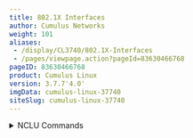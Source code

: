 ```yaml
---
title: 802.1X Interfaces
author: Cumulus Networks
weight: 101
aliases:
 - /display/CL3740/802.1X-Interfaces
 - /pages/viewpage.action?pageId=83630466768
pageID: 83630466768
product: Cumulus Linux
version: 3.7.7'4.0'
imgData: cumulus-linux-37740
siteSlug: cumulus-linux-37740
---
```

<details>

The [IEEE 802.1X protocol](https://en.wikipedia.org/wiki/IEEE_802.1X)
provides a method of authenticating a client (called a *supplicant*)
over wired media. It also provides access for individual MAC addresses
on a switch (called the *authenticator*) after those MAC addresses have
been authenticated by an authentication server —, typically a
[RADIUS](/version/cumulus-linux-37740/System-Configuration/Authentication-Authorization-and-Accounting/RADIUS-AAA)
(Remote Authentication Dial In User Service, defined by
[RFC 2865](https://tools.ietf.org/html/rfc2865)) server.

A Cumulus Linux switch acts as an intermediary between the clients
connected to the wired ports and the authentication server, which is
reachable over the existing network. EAPOL (Extensible Authentication
Protocol (EAP) over LAN — EtherType value of 0x888E, defined by
[RFC 3748](https://tools.ietf.org/html/rfc3748)) operates on top of the
data link layer; the switch uses EAPOL to communicate with supplicants
connected to the switch ports.

Cumulus Linux implements 802.1X through the Debian `hostapd` package,
which has been modified to provide the PAE (port access entity).

{{% imgOld 0 %}}

## <span>Supported Features and Limitations</span>

  - 802.1X is supported on Broadcom-based switches (except the
    Hurricane2 switch). The Tomahawk, Tomahawk2, and Trident3 switch
    *must* be running in [nonatomic
    mode](/display/CL40/Netfilter---+-+ACLs.html#src-8362563_#Netfilter-ACLs-nonatomic).

  - The protocol802.1X is supported on physical interfaces only
   , such as swp1 or
    swp2s0 (bridged/access only and routed interfaces) — such as swp1 or
    swp2s0; thes.
    
      - The interfaces cannot be part of a bond. However,
    
      - 802.1X
    is **not** supported on eth0.

  - Cumulus Linux 3.7.2 and later includes VRF support

  - You can configure 802.1X interfaces for bridges in both [VLAN-aware
    mode](/version/cumulus-linux-37740/Layer-2/Ethernet-Bridging---VLANs/VLAN-aware-Bridge-Mode)
    and [traditional
    mode](/version/cumulus-linux-37740/Layer-2/Ethernet-Bridging---VLANs/Traditional-Bridge-Mode)
    using the following features:
    
      - Parking VLAN
    
      - Dynamic VLAN
    
      - MAB (MAC-based authentication bypass)

  - MAB, parking VLAN, and dynamic VLAN all require a bridge access
    port.

  - In traditional bridge mode, parking VLANs and dynamic VLANs both
    require the destination bridge to have a parking VLAN ID or dynamic
    VLAN ID tagged subinterface, respectively.

  - E.

  - When you enablinge or disabling the 802.1X capability on ports results in
   on ports, `hostapd` reloading. Hs;
    however, existing authorized sessions do not
    get reset.

  - Changing the 802.1X interface, MAB, or parking VLAN settings do
    *not* reset existing authorized user ports. However, removing all
    802.1X interfaces or changing any of the following RADIUS parameters
    restarts `hostapd`,
    which forces existing, authorized users to
    re-authenticate:
    
      - The RADIUS server IP address, shared secret, authentication port or
        or accounting port
    
      - Parking VLAN ID
    
      - MAB activation delay
    
      - EAP reauthentication period
    
      - Removing all 802.1X interfaces
        
        {{%notice note%}}
        
        Changing the `interface dot1x`, `dot1x mab`, or `dot1x
        parking-vlan` settings do not reset existing authorized user
        ports.
        
        {{%/notice%}}

  - You can configure up to
  - You can configure up to three RADIUS servers (in case of failover).
    However, do not use a Cumulus Linux switch as three RADIUS servers for failover purposes.

  - Cumulus Networks performed.

  - 802.1X on Cumulus Linux has been testsed with only a few
    `wpa_supplicant`
    (Debian), Windows 10 and Windows 7 supplicants.

  - RADIUS authentication is supported with FreeRADIUS and Cisco ACS.

  - S802.1X supports simple login/ and password, PEAP/MSCHAPv2 (Win7) and
    EAP-TLS
    (Debian).

  - There is no support for Mako template-based configurations are not supported.

  - Cumulus Linux 3.7.4 and later includes support fors Multi Domain
    Authentication (MDA), where
    802.1X is extended to allow
    authorization of multiple devices (a
    data and a voice device) on a
    single port and assign different VLANs
    to the devices based on
    authorization:.
    
      - MDA is enabled by default; however, you need to assign a tagged
        VLAN for voice devices (see [Configure 802.1X Interfaces for a
        VLAN-aware
        Bridge](#src-83630466768_id-802.1XInterfaces-Configure802.1XInterfacesforaVLAN-awareBridge)).
    
      - A maximum of four authorized devices (MAB + EAPOL) per port are
        supported.
    
      - The 802.1X enabled port must be a trunk port to allow tagged
        voice traffic from a phone; you cannot enable 802.1X on an
        access port.
    
      - Only one untagged VLAN and one tagged VLAN is supported on the
        802.1X enabled ports.
    
      - Multiple MAB (non voice) devices on a port are supported for
        VLAN-aware bridges only. Authorization of multiple MAB devices
        for different VLANs is not supported.
    
      - The MAB timer is not required (see [Configure MAC Authentication
        Bypass](#src-8363046_id-802.1XInterfaces-ConfigureMACAuthenticationBypass)).

## <span>Install the 802.1X Package</span>

If you upgraded Cumulus Linux from a version earlier than 3.3.0 instead
of performing a full disk install, you need to install the `hostapd`
package on your switch:

    cumulus@switch:~$ sudo -E apt-get update
    cumulus@switch:~$ sudo -E apt-get install hostapd
    cumulus@switch:~$ sudo -E apt-get upgrade

## <span id="src-83630466768_id-802.1XInterfaces-server_config" class="confluence-anchor-link"></span><span>Configure the RADIUS Server</span>

Before you configure any interfaces for 802.1X, configure the RADIUS
server.

{{%notice note%}}

Do not use a Cumulus Linux switch as the RADIUS server.

{{%/notice%}}

To add a popular and freely available RADIUS server called FreeRADIUS on
a Debian workstation, do the following:

    root@radius:~# apt-get update
    root@radius:~# apt-get install freeradius-utils freeradius-common

When installed and configured, the FreeRADIUS server can serve Cumulus
Linux running `hostapd` as a RADIUS client.

For more information, see the [FreeRADIUS
documentation](http://freeradius.org/doc/).

## <span>Configure 802.1X Interfaces</span>

[NCLU](/version/cumulus-linux-377/System-Configuration/Network-Command-Line-Utility---NCLU)
handles all the configuration of 802.1X interfaces, updating `hostapd`
and other components so you do not have to manually modify configuration
files. All the interfaces share the samAll the 802.1X interfaces share the same RADIUS server settings. Make
sure you configure the RADIUS server before you configure the 802.1X
interfaces. See [Configure the RADIUS s
Server settings.

The 802.1X-specific settings are:

  - **accounting-port**: RADIUS account](#src-8366768_id-802.1XInterfaces-server_config), above.

To configure an 802.1X interface, you need to set the following 
parameters, which defaults to
    *1813*.

  - **authentication-port**: RADIUS authenticationthen enable 802.1X on the interface:

  - The RADIUS accounting port, which defaults
    to *18123*.

  - **server-ip**:The RADIUS Server IPv4 or IPv6 address, which has no
    default, but is
    required. In Cumulus Linux 3.7.2 and later, yYou can
    also specify a VRF.

  - **shared-secret**:The RADIUS shared secret, which has no default, but
    is required.

### <span>Configure 802.1X Interfaces for a VLAN-aware Bridge</span>

Make sure you configure the RADIUS server before you configure<summary>NCLU Commands </summary>

[NCLU](/version/cumulus-linux-40/System-Configuration/Network-Command-Line-Utility---NCLU)
handles all the
 802.1X interfaces. [See Configure the RADIUS
Server](#src-8363046_id-802.1XInterfaces-server_config), above for
deta configuration, updating `hostapd` and
other components so you do not have to manually modify configuration
files.

1.  Create a simple interface bridge configuration on the switch and add
    the switch ports that are members of the bridge. You can use glob
    syntax to add a range of interfaces. The MAB and parking VLAN
    configurations require interfaces to be bridge access ports. The
    VLAN-aware bridge must be named *bridge* and there can be only one
    VLAN-aware bridge on a switch.
    
        cumulus@switch:~$ net add bridge bridge ports swp1-4

2.  Configure the settings forAdd the 802.1X RADIUS server, including its
    IP address and shared secret:
    
        cumulus@switch:~$ net add dot1x radius server-ip 127.0.0.1
        cumulus@switch:~$ net add dot1x radius shared-secret testing123
    
    In Cumulus Linux 3.7.2 and later, ymysecret
    
    You can specify a VRF for outgoing
    RADIUS accounting and
    authorization packets. The following example
    specifies a VRF called
    blue:
    
        cumulus@switch:~$ net add dot1x radius server-ip 127.0.0.1 vrf blue
        cumulus@switch:~$ net add dot1x radius shared-secret mysecret

3.  Enable 802.1X on the interfaces., then review and commit the new
    configuration:
    
        cumulus@switch:~$ net add interface swp1-4 dot1x 
        cumulus@switch:~$ net pending 
        cumulus@switch:~$ net commit
    
    In Cumulus Linux 3.7.4 and later, tTo assign a tagged VLAN for voice
    devices and assign different VLANs
    to the devices based on
    authorization, run these commands:
    
        cumulus@switch:~$ net add interface swp1-4 dot1x voice-enable 
        cumulus@switch:~$ net add interface swp1-4 dot1x voice-enable vlan 200 
        cumulus@switch:~$ net pending 
        cumulus@switch:~$ net commit

These commands create the following configuration snippet in<summary>Linux Commands </summary>

1.  Edit the
 `/etc/network/interfaces` file:

    cumulus@switch:~$ cat /etc/network/ to create a simple interfaces
     
    ...
     
    auto swp1
    iface swp1
        bridge-learning off
     
    auto swp2
    iface swp2
        bridge-learning off
     
    auto swp3
    iface swp3
        bridge-learning offbridge configuration on the switch and add the switch ports that are
    members of the bridge. The MAB and parking VLAN configurations
    require interfaces to be bridge access ports. The VLAN-aware bridge
    must be named *bridge* and there can be only one VLAN-aware bridge
    on a switch. The following example shows that swp1 thru swp4 are
    members of the bridge.
    
     
    auto swp4
    iface swp4
        bridge-learning off
cumulus@switch:~$ sudo nano /etc/network/interfaces
        ...
     
    auto bridge
        iface bridge
            bridge-ports swp1 swp2 swp3 swp4
            bridge-vlan-aware yes

Verify the 802.1X configuration, showing the configuration and its
status:

    cumulus@switch:~$ net show configuration commands | grep dot1x
    dot1x radius server-ip 127.0.0.1
    dot1x radius authentication-        ...

2.  Edit the `/etc/hostapd.conf` file to configure 802.1X settings. The
    example below sets:  
    \- The IP address of the 802.1X RADIUS server to 127.0.0.1
    (`auth_server_addr=127.0.0.1`). You can specify a VRF for outgoing
    RADIUS accounting and authorization packets (for example, to specify
    a VRF called blue: `auth_server_addr=127.0.0.1%blue`).
    
    \- The shared secret to mysecret
    (`auth_server_shared_secret=mysecret`).  
    \- 802.1X on swp1 thru swp4 (`interfaces=swp1,swp2,swp3,swp4`).
    
        cumulus@switch:~$ sudo nano /etc/hostapd.conf
        ...
        interfaces=swp1,swp2,swp3,swp4
        mab_interfaces=
        parking_vlan_interfaces=
        parking_vlan_id=
        mab_activation_delay=30
        eap_reauth_period=0
        eap_send_identity=0
        ctrl_interface=/var/run/hostapd
        nas_identifier=localhost
        auth_server_addr=127.0.0.1
        auth_server_port =1812
       dot1x radius accounting- auth_server_shared_secret=mysecret
        acct_server_addr=
        acct_server_port =1813
    dot1x radius     acct_server_shared-_secret testing123
    interface swp2,swp3,swp1,swp4 dot1x
     
    cumulus@switch:~$ net show dot1x status
    IEEE802.1X Enabled Status: enabled
    IEEE802.1X Active Status: active=mysecret
        ...

3.  Enable then restart the `hostapd` service so that the configuration
    persists between reboots:
    
        cumulus@switch:~$ sudo systemctl enable hostapd
        cumulus@switch:~$ sudo systemctl restart hostapd

### <span>Configure 802.1X Interfaces for a Traditional Mode Bridge</span>

{{%notice note%}}<summary>NCLU Commands </summary>

NCLU and `hostapd` mayight change traditional mode configurations on the
`bridge-ports` line in the `/etc/network/interface` file by adding or 
deleting
 special 802.1X traditional mode `bridge-ports` configuration 
stanzas in
 `/etc/network/interfaces.d/`. It is important that tThe `source`
 configuration 
command in `/etc/network/interfaces` must include these special
configuration filenames. It shouldmust include at least `source
/etc/network/interfaces.d/*.intf` in order to not prevenso that these files
from being are sourced during 
an `ifreload`.

{{%/notice%}}

1.  Create some uplink ports. The following example uses bonds:
    
        cumulus@switch:~$ net add bond bond1 bond slaves swp5-6
        cumulus@switch:~$ net add bond bond2 bond slaves swp7-8

2.  Create a traditional mode bridge configuration on the switch and add
    the switch ports that are members of the bridge. TA traditional
    bridge
    cannot be named **** *bridge* as that name is reserved for the
    the single VLAN-aware bridge on the switch. You can use glob syntax to
    to add a range of interfaces.
    
        cumulus@switch:~$ net add bridge bridge1 ports swp1-4

3.  Create bridge associations with the parking VLAN ID and the dynamic
    VLAN IDs. In this example, *600* is used for the parking VLAN ID and
    700 is used for the dynamic VLAN ID:
    
        cumulus@switch:~$ net add bridge br-vlan600 ports bond1.600
        cumulus@switch:~$ net add bridge br-vlan700 ports bond2.700

4.  Configure the settings forAdd the 802.1X RADIUS server, including its
    IP address and shared secret:
    
        cumulus@switch:~$ net add dot1x radius server-ip 127.0.0.1
        cumulus@switch:~$ net add dot1x radius shared-secret testing123mysecret 
    
    In Cumulus Linux 3.7.2 and later, yYou can specify a VRF for outgoing
    RADIUS accounting and
    authorization packets.The following example
    specifies a VRF called
    blue:
    
        cumulus@switch:~$ net add dot1x radius server-ip 127.0.0.1 vrf blue
        cumulus@switch:~$ net add dot1x radius shared-secret mysecret

5.  Enable 802.1X on the interfaces, then review and commit the new
    configuration.:
    
        cumulus@switch:~$ net add interface swp1-2 dot1x 
        cumulus@switch:~$ net pending 
        cumulus@switch:~$ net commit

Verify the 802.1X configuration, showing the configuration and its
status:

    cumulus@switch:~$ net show dot1x status
     
    Hostapd IEEE 802.11 AP and IEEE 802.1X/WPA/WPA2/EAP Authenticator Daemon
    Attribute                Value
    -----------------------  ----------------
    Current Status           active (running)
    Reload Status            enabled
    Interfaces               swp1 swp2
    MAB Interfaces
    Parking VLAN Interfaces
    Dynamic VLAN Status<summary>Linux Commands </summary>

1.  Edit the`  /etc/network/interfaces ` file to create uplink ports and
    create a traditional mode bridge configuration on the switch:
    
    1.  Create uplink ports. The following example uses bonds:
        
            cumulus@switch:~$ sudo nano /etc/network/interfaces
            ...
            auto bond1
            iface bond1
                bond-slaves swp5 swp6
            auto bond2
            iface bond2
                bond-slaves swp7 swp8
            ...
    
    2.  Create a traditional mode bridge configuration on the switch and
        add the switch ports that are members of the bridge. You must
        also create bridge associations with the parking VLAN ID and the
        dynamic VLAN IDs. In this example, *600* is used for the parking
        VLAN ID and 700 is used for the dynamic VLAN ID.
        
        A traditional bridge cannot be named **** *bridge* as that name
        is reserved for the single VLAN-aware bridge on the switch. You
        can use glob syntax to add a range of interfaces.
        
            cumulus@switch:~$ sudo nano /etc/network/interfaces
            ...
            auto bridge1
            iface bridge1
                bridge-ports swp1-swp4
                bridge-vlan-aware no
             
            auto br-vlan600
            iface br-vlan600
                bridge-ports bond1.600
                bridge-vlan-aware no
             
            auto br-vlan700
            iface br-vlan700
                bridge-ports bond1.700
                bridge-vlan-aware no

2.  Edit the `/etc/hostapd.conf` file to configure 802.1X settings. The
    example below sets:  
    \- The IP address of the 802.1X RADIUS server to 127.0.0.1
    (`auth_server_addr=127.0.0.1`). You can specify a VRF for outgoing
    RADIUS accounting and authorization packets (for example, to specify
    a VRF called blue: `auth_server_addr=127.0.0.1%blue`).
    
    \- The shared secret to mysecret
    (`auth_server_shared_secret=mysecret)`.  
    Disabled

    cumulus@switch:~$ net show dot1x interface summary\- 802.1X on swp1, swp2, swp3, and swp4
    (`interfaces=swp1,swp2,swp3,swp4`).
    
        cumulus@switch:~$ sudo nano /etc/hostapd.conf
        ...
        interfaces=swp1,swp2,swp3,swp4
     
    Imab_interface  MAC Address        Username  State       Authentication Type  MAB  VLAN
    ---------  -----------------  --------  ----------  -------------------  ---  ----
    swp1       00:02:00:00:00:01  host1     AUTHORIZED  MD5                  NO
    swp2       00:02:00:00:00:02  host2     AUTHORIZED  MD5                  NOs=
        parking_vlan_interfaces=
        parking_vlan_id=
        mab_activation_delay=30
        eap_reauth_period=0
        eap_send_identity=0
        ctrl_interface=/var/run/hostapd
        nas_identifier=localhost
        auth_server_addr=127.0.0.1
        auth_server_port=1812
        auth_server_shared_secret=mysecret
        acct_server_addr=
        acct_server_port=1813
        acct_server_shared_secret=testing123
        ...

3.  Enable then restart the `hostapd` service so that the configuration
    persists between reboots:
    
        cumulus@switch:~$ sudo systemctl enable hostapd
        cumulus@switch:~$ sudo systemctl restart hostapd

### <span>Configure the Linux Supplicants</span>

A sample FreeRADIUS server configuration needs to contain the entries
for users *host1* and *host2* on swp1 and swp2 for them to be placed in
a VLAN.

    host1 Cleartext-Password := "host1password"
    host2 Cleartext-Password := "host2password"

After being configured, each supplicant needs the proper credentials:

    user@host1:~# cat /etc/wpa_supplicant.conf
     
    ctrl_interface=/var/run/wpa_supplicant
    ctrl_interface_group=0
    eapol_version=2
    ap_scan=0
    network={
            key_mgmt=IEEE8021X
            eap=TTLS MD5
            identity="host1"
            anonymous_identity="host1"
            password="host1password"
            phase1="auth=MD5"
            eapol_flags=0
    }

    user@host2:~# cat /etc/wpa_supplicant.conf
     
    ctrl_interface=/var/run/wpa_supplicant
    ctrl_interface_group=0
    eapol_version=2
    ap_scan=0
    network={
            key_mgmt=IEEE8021X
            eap=TTLS MD5
            identity="host2"
            anonymous_identity="host2"
            password="host2password"
            phase1="auth=MD5"
            eapol_flags=0
    }

To test that a supplicant (client) can communicate with the Cumulus
Linux Authenticator switch, run the following command from the
supplicant:

    root@host1:/home/cumulus# wpa_supplicant -c /etc/wpa_supplicant.conf -D wired -i swp1
    Successfully initialized wpa_supplicant
    swp1: Associated with 01:80:c2:00:00:03
    swp1: CTRL-EVENT-EAP-STARTED EAP authentication started
    swp1: CTRL-EVENT-EAP-PROPOSED-METHOD vendor=0 method=4
    swp1: CTRL-EVENT-EAP-METHOD EAP vendor 0 method 4 (MD5) selected
    swp1: CTRL-EVENT-EAP-SUCCESS EAP authentication completed successfully
    swp1: CTRL-EVENT-CONNECTED - Connection to 01:80:c2:00:00:03 compl

Or from another supplicant:

    root@host2:/home/cumulus# wpa_supplicant -c /etc/wpa_supplicant.conf -D wired -i swp1
    Successfully initialized wpa_supplicant
    swp1: Associated with 01:80:c2:00:00:03
    swp1: CTRL-EVENT-EAP-STARTED EAP authentication started
    swp1: CTRL-EVENT-EAP-PROPOSED-METHOD vendor=0 method=4
    swp1: CTRL-EVENT-EAP-METHOD EAP vendor 0 method 4 (MD5) selected
    swp1: CTRL-EVENT-EAP-SUCCESS EAP authentication completed successfully
    swp1: CTRL-EVENT-CONNECTED - Connection to 01:80:c2:00:00:03 comp

## <span>Configure Accounting and Authentication Ports</span>

You can configure the accounting and authentication ports in Cumulus
Linux. The default values are *1813* for the accounting port and *1812*
for the authentication port.

 You can also change the reauthentication 
period for Extensible
 Authentication Protocol (EAP). The period defaults 
to *0* (no
 re-authentication is performed by the switch).

To use different ports:

<summary>NCLU Commands </summary>

The following example commands change:

  - The authentication port to 2812

  - The accounting port to 2813

  - The reauthentication period for EAP to 86400

<!-- end list -->

    cumulus@switch:~$ net add dot1x radius authentication-port 2812
    cumulus@switch:~$ net add dot1x radius accounting-port 2813
    cumulus@switch:~$ net add dot1x eap-reauth-period 86400
    cumulus@switch:~$ net pending
    cumulus@switch:~$ net commit

## <span>Configure MAC Authentication Bypass</span>

MAC authentication bypass (MAB) enables bridge<summary>Linux Commands </summary>

Edit the `/etc/hostapd.conf` file to change the accounting and
authentication ports.The example below sets:

  - The accounting ports to allow devices to
bypass authentication based on their MAC address. This is useful for
devices that do not support PAE, such as printers or phones.

{{%notice note%}}

  - In Cumulus Linux 3.7.3 and earlier, MAB supports one authenticated
    MAC address per port only. After a source MAC address is
    authenticated, the port exits MAB mode. Cumulus Linux 3.7.4 and
    later provides support for Multi Domain Authentication (MDA), where
    802.1X is extended to allow authorization of multiple devices on a
    single port and assign different VLANs to the devices based on
    authorization.

  - You must configure MAB on both the RADIUS server and the RADIUS
    client.

  - When using a VLAN-aware bridge, the switch port must be part of
    bridge named bridge.

{{%/notice%}}

To configure MAB in Cumulus Linux 3.7.3 and earlier, enable a bridge
port for MAB and change the MAB activation delay2813 (`auth_server_port=2813)`

  - The authentication port to 2812

  - The reauthentication period for EAP to 86400
    (`eap_reauth_period=86400`)

<!-- end list -->

    cumulus@switch:~$ sudo nano /etc/hostapd.conf
    ...
    eap_reauth_period=86400
    eap_send_identity=0
    ctrl_interface=/var/run/hostapd
    nas_identifier=localhost
    auth_server_addr=127.0.0.1
    auth_server_port=2812
    auth_server_shared_secret=mysecret
    acct_server_addr=
    acct_server_port=2813
    ...

Restart the `hostapd` service :

    cumulus@switch:~$ sudo systemctl restart hostapd

## <span>Configure MAC Authentication Bypass</span>

MAC authentication bypass (MAB) enables bridge ports to allow devices to
bypass authentication based on their MAC address. This is useful for
devices that do not support PAE, such as printers or phones. You can 
change the MAB
 activation delay from the default of 30 seconds, but the 
delay must be
 between 5 and 30 seconds. After the delay limit is 
reached, the port
 enters MAB mode.

    cumulus@switch:~$ net add dot1x mab-activation-delay 20 
    cumulus@switch:~$ netMAB must be configured on both the RADIUS server adnd interface swp1 dot1x mab 
    cumulus@switch:~$ net pending 
    cumulus@switch:~$ net commit

To configure MAB In Cumulus Linux 3.7.4 and later, ethe RADIUS client
(the Cumulus Linux switch).

When using a VLAN-aware bridge, the switch port must be part of bridge
named *bridge*.

To configure MAB:

<summary>NCLU Commands </summary>

Enable a bridge port
 for MAB. The MAB activation delay is not used. For examplefollowing example commands enable
bridge port swp1 for MAB:

    cumulus@switch:~$ net add interface swp1 dot1x mab 
    cumulus@switch:~$ net pending 
    cumulus@switch:~$ net commit

To verify the configuration, run the `net show dot1x status` command:

    cumulus@switch:~$ net show dot1x status
     
    Hostapd IEEE 802.11 AP and IEEE 802.1X/WPA/WPA2/EAP Authenticator Daemon
    Attribute                Value
    -----------------------  ----------------
    Current Status           active (running)
    Reload Status            enabled
    Interfaces               swp1 swp2
    MAB Interfaces           swp1<summary>Linux Commands </summary>

Edit the `/etc/hostapd.conf` file to enable a bridge port for MAB. The
following example enables bridge port swp1 for MAB.

    cumulus@switch:~$ sudo nano hostapd.conf
    ...
    mab_interfaces=swp1
    parking_vlan_interfaces=
    Pparking VLAN Interfaces
    Dynamic VLAN Status      Disabled

    cumulus@switch:~$ net show dot1x interface summary
     
    Interface  MAC Address        Username      State         Authentication Type  MAB  VLAN
    ---------  -----------------  ------------  ------------  -------------------  ---  ----
    swp1       00:02:00:00:00:08  000200000008  AUTHORIZED    unknown              YES_vlan_id=
    mab_activation_delay=20
    ...

Restart the `hostapd` service :

    cumulus@switch:~$ sudo systemctl restart hostapd

## <span>Configure a Parking VLAN</span>

If a non-authorized supplicant tries to communicate with the switch, you
can route traffic from that device to a different VLAN and associate
that VLAN with one of the switch ports to which the supplicant is
attached.

For VLAN-aware bridges, the parking VLAN is assigned by manipulating the
PVID of the switch port. For traditional mode bridges, Cumulus Linux
identifies the bridge associated with the parking VLAN ID and moves the
switch port into that bridge. If an appropriate bridge is not found for
the move, then the port remains in an unauthenticated state where no
 packets 
can be received or transmitted.

When using a VLAN-aware bridge, the switch port must be part of bridge
named *bridge*.

<summary>NCLU Commands </summary>

Run the following commands:

    cumulus@switch:~$ net add dot1x parking-vlan-id 777
    cumulus@switch:~$ net add interface swp1 dot1x parking-vlan
    cumulus@switch:~$ net pending
    cumulus@switch:~$ net commit

If the authentication for swp1 fails, the port is moved to the parking
VLAN:

    cumulus@switch:~$ net show dot1x interface swp1 details
     
    Interface  MAC Address        Attribute                     Value
    ---------  -----------------  ----------------------------  -----------------
    swp1       00:02:00:00:00:08  Status Flags                  [PARKED_VLAN]
                                  Username                      vlan60
                                  Authentication Type           MD5
                                  VLAN                          777
                                  Session Time (seconds)        24772
                                  EAPOL Frames RX               9
                                  EAPOL Frames TX               12
                                  EAPOL Start Frames RX         1
                                  EAPOL Logoff Frames RX        0
                                  EAPOL Response ID Frames RX   4
                                  EAPOL Response Frames RX      8
                                  EAPOL Request ID Frames TX    4
                                  EAPOL Request Frames TX       8
                                  EAPOL Invalid Frames RX       0
                                  EAPOL Length Error Frames Rx  0
                                  EAPOL Frame Version           2
                                  EAPOL Auth Last Frame Source  00:02:00:00:00:08
                                  EAPOL Auth Backend Responses  8
                                  RADIUS Auth Session ID        C2FED91A39D8D605

To verify the configuration, run the `net show dot1x interface summary`
command:

    cumulus@switch:~$ net show dot1x interface summary
     
    Interface  MAC Address        Username      State         Authentication Type  MAB  VLAN
    ---------  -----------------  ------------  ------------  -------------------  ---  ----
    swp1       00:02:00:00:00:08  vlan60        PARKING VLAN  MD5                  NO   777

The following output shows a parking VLAN association failure. A VLAN
association failure only occurs with traditional mode bridges when there
is no traditional bridge available with a parking VLAN ID-tagged
subinterface in it (notice the \`[UNKNOWN\_BR\]` status in the output):

    cumulus@switch:~$ net show dot1x interface swp3 details
     
    Interface  MAC Address        Attribute                     Value
    ---------  -----------------  ----------------------------  -------------------------
    swp1       00:02:00:00:00:08  Status Flags                  [PARKED_VLAN][UNKNOWN_BR]
                                  Username                      vlan60
                                  Authentication Type           MD5
                                  VLAN                          777
                                  Session Time (seconds)        24599
                                  EAPOL Frames RX               3
                                  EAPOL Frames TX               3
                                  EAPOL Start Frames RX         1
                                  EAPOL Logoff Frames RX        0
                                  EAPOL Response ID Frames RX   1
                                  EAPOL Response Frames RX      2
                                  EAPOL Request ID Frames TX    1
                                  EAPOL Request Frames TX       2
                                  EAPOL Invalid Frames RX       0
                                  EAPOL Length Error Frames Rx  0
                                  EAPOL Frame Version           2
                                  EAPOL Auth Last Frame Source  00:02:00:00:00:08
                                  EAPOL Auth Backend Responses  2
                                  RADIUS Auth Session ID        C2FED91A39D8D605 

<summary>Linux Commands </summary>

Edit the `/etc/hostapd.conf` file to add the parking VLAN ID and port.
The following example adds the parking VLAN ID 777
(`parking_vlan_id=777`) and port swp1 (`parking_vlan_interfaces=swp1`)

    cumulus@switch:~$ sudo nano hostapd.conf
    ...
    parking_vlan_interfaces=swp1
    parking_vlan_id=777
    ...

If the authentication for swp1 fails, the port is moved to the parking
VLAN.

## <span>Configure Dynamic VLAN Assignments</span>

A common requirement for campus networks is to assign dynamic VLANs to
specific users in combination with IEEE 802.1x. After authenticating a
supplicant, the user is assigned a VLAN based on the RADIUS
configuration.

For VLAN-aware bridges, the dynamic VLAN is assigned by manipulating the
PVID of the switch port. For traditional mode bridges, Cumulus Linux
identifies the bridge associated with the dynamic VLAN ID and moves the
switch port into that bridge. If an appropriate bridge is not found for
the move, then the port remains in an unauthenticated state where no
 packets 
can be received or transmitted.

To enable dynamic VLAN assignment globally, where VLAN attributes sent
from the RADIUS server are applied to the bridge, do:

<summary>NCLU Commands </summary>

Run the following commands:

    cumulus@switch:~$ net add dot1x dynamic-vlan
    cumulus@switch:~$ net pending
    cumulus@switch:~$ net commit

You can specify the `require` option in the command so that VLAN
attributes are required. If VLAN attributes do not exist in the access
response packet returned from the RADIUS server, the user is not
authorized and has no connectivity. If the RADIUS server returns VLAN
attributes but the user has an incorrect password, the user is placed in
the parking VLAN (if you have configured parking VLAN).

    cumulus@switch:~$ net add dot1x dynamic-vlan require
    cumulus@switch:~$ net pending
    cumulus@switch:~$ net commit

The following example shows a typical RADIUS configuration (shown for
FreeRADIUS, not typically configured or run on the Cumulus Linux device)
for a user with dynamic VLAN assignment:

    # # VLAN 100 Client Configuration for Freeradius RADIUS Server.
    # # This is not part of the CL configuration.
    vlan100client Cleartext-Password := "client1password"
         Service-Type = Framed-User,
         Tunnel-Type = VLAN,
         Tunnel-Medium-Type = "IEEE-802",
         Tunnel-Private-Group-ID = 100

Verify the configuration (notice the \`[AUTHORIZED\]` status in the
output):

    cumulus@switch:~$ net show dot1x interface swp1 details
     
    Interface  MAC Address        Attribute                     Value
    ---------  -----------------  ----------------------------  --------------------------
    swp1       00:02:00:00:00:08  Status Flags                  [DYNAMIC_VLAN][AUTHORIZED]
                                  Username                      host1
                                  Authentication Type           MD5
                                  VLAN                          888
                                  Session Time (seconds)        799
                                  EAPOL Frames RX               3
                                  EAPOL Frames TX               3
                                  EAPOL Start Frames RX         1
                                  EAPOL Logoff Frames RX        0
                                  EAPOL Response ID Frames RX   1
                                  EAPOL Response Frames RX      2
                                  EAPOL Request ID Frames TX    1
                                  EAPOL Request Frames TX       2
                                  EAPOL Invalid Frames RX       0
                                  EAPOL Length Error Frames Rx  0
                                  EAPOL Frame Version           2
                                  EAPOL Auth Last Frame Source  00:02:00:00:00:08
                                  EAPOL Auth Backend Responses  2
                                  RADIUS Auth Session ID        939B1A53B624FC56

    cumulus@switch:~$ net show dot1x interface summary
      
    Interface  MAC Address        Username      State         Authentication Type  MAB  VLAN
    ---------  -----------------  ------------  ------------  -------------------  ---  ----
    swp1       00:02:00:00:00:08  000200000008  AUTHORIZED    unknown              NO   888

The following output shows a dynamic VLAN association failure. VLAN
association failure only occurs with traditional mode bridges when there
is no traditional bridge available with a parking VLAN ID-tagged
subinterface in it (notice the \[UNKNOWN\_BR\] status in the output):

    cumulus@switch:~$ net show dot1x interface swp1 details
     
    Interface  MAC Address        Attribute                     Value
    ---------  -----------------  ----------------------------  --------------------------------------
    swp1       00:02:00:00:00:08  Status Flags                  [DYNAMIC_VLAN][AUTHORIZED][UNKNOWN_BR]
                                  Username                      host2
                                  Authentication Type           MD5
                                  VLAN                          888
                                  Session Time (seconds)        11
                                  EAPOL Frames RX               3
                                  EAPOL Frames TX               3
                                  EAPOL Start Frames RX         1
                                  EAPOL Logoff Frames RX        0
                                  EAPOL Response ID Frames RX   1
                                  EAPOL Response Frames RX      2
                                  EAPOL Request ID Frames TX    1
                                  EAPOL Request Frames TX       2
                                  EAPOL Invalid Frames RX       0
                                  EAPOL Length Error Frames Rx  0
                                  EAPOL Frame Version           2
                                  EAPOL Auth Last Frame Source  00:02:00:00:00:08
                                  EAPOL Auth Backend Responses  2
                                  RADIUS Auth Session ID        BDF731EF2B765B78

<summary>Linux Commands </summary>

Edit the `/etc/hostapd.conf` file to add the following options:

  - `dynamic_vlan=1` (Specify `dynamic_vlan=2` if you want VLAN
    attributes to be required. If VLAN attributes do not exist in the
    access response packet returned from the RADIUS server, the user is
    not authorized and has no connectivity. If the RADIUS server returns
    VLAN attributes but the user has an incorrect password, the user is
    placed in the parking VLAN, if you have configured parking VLAN).

  - radius\_das\_port=

  - radius\_das\_time\_window=300

  - radius\_das\_require\_event\_timestamp=1

  - radius\_das\_require\_message\_authenticator=1

Remove the `eap_send_identity=0` option.

For example:

    cumulus@switch:~$ sudo nano /etc/hostapd.conf
    eap_server=0
    ieee8021x=1
    driver=wired
    dynamic_vlan=1
    interfaces=swp1,swp2,swp3,swp4
    mab_interfaces=
    parking_vlan_interfaces=swp1
    parking_vlan_id=777
    mab_activation_delay=30
    eap_reauth_period=0
    ctrl_interface=/var/run/hostapd
    nas_identifier=localhost
    auth_server_addr=127.0.0.1
    auth_server_port=1812
    auth_server_shared_secret=mysecret
    acct_server_addr=
    acct_server_port=1813
    acct_server_shared_secret=
    radius_das_port=
    radius_das_time_window=300
    radius_das_require_event_timestamp=1
    radius_das_require_message_authenticator=1

Restart the `hostapd` service :

    cumulus@switch:~$ sudo systemctl restart hostapd

The following example shows a typical RADIUS configuration (shown for
FreeRADIUS, not typically configured or run on the Cumulus Linux device)
for a user with dynamic VLAN assignment:

    # # VLAN 100 Client Configuration for Freeradius RADIUS Server.
    # # This is not part of the CL configuration.
    vlan100client Cleartext-Password := "client1password"
         Service-Type = Framed-User,
         Tunnel-Type = VLAN,
         Tunnel-Medium-Type = "IEEE-802",
         Tunnel-Private-Group-ID = 100

To disable dynamic VLAN assignment, where VLAN attributes sent from the
RADIUS server are ignored and users are authenticated based on existing
credentials:

<summary>NCLU Commands </summary>

Run the `net del dot1x dynamic-vlan` command:

    cumulus@switch:~$ net del dot1x dynamic-vlan
    cumulus@switch:~$ net pending
    cumulus@switch:~$ net commit

<summary>Linux Commands </summary>

Edit the `/etc/hostapd.conf` file to remove the following options:

  - `dynamic_vlan=1`

  - radius\_das\_port=

  - radius\_das\_time\_window=300

  - radius\_das\_require\_event\_timestamp=1

  - radius\_das\_require\_message\_authenticator=1

Add the `eap_send_identity=0` option.

The following example shows the options in the `/etc/hostapd.conf` file

    cumulus@switch:~$ sudo nano /etc/hostapd.conf
    eap_server=0
    ieee8021x=1
    driver=wired
    interfaces=
    mab_interfaces=
    parking_vlan_interfaces=swp1
    parking_vlan_id=777
    mab_activation_delay=30
    eap_reauth_period=0
    eap_send_identity=0
    ctrl_interface=/var/run/hostapd
    nas_identifier=localhost
    auth_server_addr=127.0.0.1
    auth_server_port=1812
    auth_server_shared_secret=mysecret
    acct_server_addr=
    acct_server_port=1813
    acct_server_shared_secret=

Restart the `hostapd` service.

    cumulus@switch:~$ sudo systemctl restart hostapd

1.  
{{%notice note%}}

Enabling or disabling dynamic VLAN assignment restarts `hostapd`, which
forces existing, authorized users to re-authenticate.

{{%/notice%}}

## <span>Configure MAC Addresses per Port</span>

In Cumulus Linux 3.7.4 and later, yYou can specify the maximum number of
 authenticated MAC addresses 
allowed on a port with.

<summary>NCLU Commands </summary>

Run the `net add dot1x
 max-number-stations <value>` command. You can 
specify any number between
 0 and 255. The default value is 4.

    cumulus@switch:~$ net add dot1x max-number-stations 10 
    cumulus@switch:~$ net pending 
    cumulus@switch:~$ net commit

<summary>Linux Commands </summary>

Edit the `/etc/hostapd.conf` file to add the `max_number_stations=`
option. For example:

    cumulus@switch:~$ sudo nano /etc/hostapd.conf
    eap_server=0
    ieee8021x=1
    driver=wired
    dynamic_vlan=1
    max_number_stations=10
    interfaces=swp1,swp2,swp3,swp4
    mab_interfaces=
    parking_vlan_interfaces=swp1
    parking_vlan_id=777
    mab_activation_delay=30
    eap_reauth_period=0
    ctrl_interface=/var/run/hostapd
    nas_identifier=localhost
    auth_server_addr=127.0.0.1
    auth_server_port=1812
    auth_server_shared_secret=mysecret
    acct_server_addr=
    acct_server_port=1813
    acct_server_shared_secret=
    radius_das_port=
    radius_das_time_window=300
    radius_das_require_event_timestamp=1
    radius_das_require_message_authenticator=1

Restart the `hostapd` service :

    cumulus@switch:~$ sudo systemctl restart hostapd

## <span>Configure EAP Requests from the Switch</span>

Cumulus Linux 3.7.3 and later provides the `send-eap-request-id` option,
 which you can 
use to trigger EAP packets to be sent from the host side
 of a 
connection. For example, this option is required in a configuration
where a PC connected to a phone attempts to send EAP packets to the
switch via the phone but the PC does not receive a response from the
switch (the phone might not be ready to forward packets to the switch
after a reboot). Because the switch does not receive EAP packets, it
attempts to authorize the PC with MAB instead of waiting for the
packets. In this case, the PC might be placed into a parking VLAN to
isolate it. To remove the PC from the parking VLAN, the switch needs to
send an EAP request to the PC to trigger EAP.

To configure the switch send an EAP request, run these commands:

    cumulus@switch:~$ net add dot1x send-eap-request-id
    cumulus@switch:~$ net pending
    cumulus@switch:~$ net commit

The `net del dot1x send-eap-request-id` command disables this feature.

## <span>RADIUS Change of Authorization and Disconnect Requests</span>

Extensions to the RADIUS protocol (RFC 5176) enable the Cumulus Linux
switch to act as a Dynamic Authorization Server (DAS) by listening for
Change of Authorization (CoA) requests from the RADIUS server (Dynamic
Authorization Client (DAC)) and taking action when needed, such as
bouncing a port or terminating a user session. The IEEE 802.1x server
(`hostapd`) running on Cumulus Linux has been adapted to handle these
additional, unsolicited RADIUS requests.

{{% imgOld 1 %}}

### <span>Configure DAS</span>

To configure DAS, provide the UDP port (3799 is the default port), the
IP address, and the secret key for the DAS client.

<summary>NCLU Commands </summary>

The following example commands set the UDP port to the default port, the
IP address of the DAS client to 10.0.2.228, and the secret key to
myclientsecret:

    cumulus@switch:~$ net add dot1x radius das-port default
    cumulus@switch:~$ net add dot1x radius das-client-ip 10.0.2.228 das-client-secret myclientsecret
    cumulus@switch:~$ net pending
    cumulus@switch:~$ net commit

In Cumulus Linux 3.7.2 and later, ysecret123
    cumulus@switch:~$ net commit

You can specify a VRF so that incoming
 RADIUS disconnect and CoA 
commands are received and acknowledged on the
 correct interface when VRF 
is configured. The following example
 specifies VRF blue:

    cumulus@switch:~$ net add dot1x radius das-port default
    cumulus@switch:~$ net add dot1x radius das-client-ip 10.0.2.228 vrf blue das-client-secret mysecret123
    cumulus@switch:~$ net commit

In Cumulus Linux 3.7.4 and later, yYou can configure up to four DAS
 clients to be authorized to send CoA 
commands. For example:

    cumulus@switch:~$ net add dot1x radius das-port default
    cumulus@switch:~$ net add dot1x radius das-client-ip 10.20.250.53 das-client-secret mysecret1 
    cumulus@switch:~$ net add dot1x radius das-client-ip 10.0.1.7 das-client-secret mysecret2 
    cumulus@switch:~$ net add dot1x radius das-client-ip 10.20.250.99 das-client-secret mysecret3 
    cumulus@switch:~$ net add dot1x radius das-client-ip 10.10.0.0.2 das-client-secret mysecret4
    cumulus@switch:~$ net pending
    cumulus@switch:~$ net commit

To see DAS configuration information, run the `net show configuration
dot1x` command. For example:

    cumulus@switch:~$ net show configuration dot1x
     
    dot1x
      mab-activation-delay 5
      eap-reauth-period 0
      parking-vlan-id 100
      dynamic-vlan
     
      radius
       accounting-port 1813
       das-client-ip 10.0.2.228 das-client-secret mysecret123
       authentication-port 1812
       das-port 3799

<summary>Linux Commands </summary>

Edit the `/etc/hostapd.conf` file to add the following options to
configure the UDP port, the IP address and secret key for the DAS
client:

  - radius\_das\_port

  - radius\_das\_client

The following example sets the UDP port to the default port, the IP
address of the DAS client to 10.0.2.228, and the secret key to
mysecret123:

    cumulus@switch:~$ sudo nano /etc/hostapd.conf
    ...
    radius_das_port=3799
    radius_das_client=10.0.2.228 mysecret123 

You can specify a VRF so that incoming RADIUS disconnect and CoA
commands are received and acknowledged on the correct interface when VRF
is configured. The following example specifies VRF blue:

    cumulus@switch:~$ sudo nano /etc/hostapd.conf
    ...
    radius_das_port=3799
    radius_das_client=10.0.2.228%blue mysecret123 

You can configure up to four DAS clients to be authorized to send CoA
commands. For example:

    cumulus@switch:~$ sudo nano /etc/hostapd.conf
    ...
    radius_das_port=3799
    radius_das_client=10.20.250.53 mysecret1 
    radius_das_client=10.0.1.7 mysecret2
    radius_das_client=10.20.250.99 mysecret3
    radius_das_client=10.10.0.0.2 mysecret4

Restart the `hostapd` service:

    cumulus@switch:~$ sudo systemctl restart hostapd

You can disable DAS in Cumulus Linux at any time by running the
following commands:

<summary>NCLU Commands </summary>

    cumulus@switch:~$ net del dot1x radius das-port 
    cumulus@switch:~$ net del dot1x radius das-client-ip 
    cumulus@switch:~$ net pending
    cumulus@switch:~$ net commit

To see DAS configuration information, run<summary>Linux Commands </summary>

Edit the `n/et show configuration
dot1x` command. For example:

    cumulus@switch:~$ net show configuration dot1x
    ...
    dot1x
    mab-activation-delay 5
    eap-reauth-period 0
    parking-vlan-id 100
    dynamic-vlan
    c/hostapd.conf` file to remove the following options:

  - `radius_das_port`

  - `radius
    _das_client-source-ip 13.0.0.1
    accounting-port 1813
    das-client-ip 10.0.2.228 
    das-client-secret myclientsecret
    authentication-port 1812
    shared-secret testing123
    server-ip 10.1.0.8
    das-port 3799`

Restart the `hostapd` service:

    cumulus@switch:~$ sudo systemctl restart hostapd

<span style="color: #36424a;">  
Terminate a User Session </span>

From the DAC, users can create a disconnect message using the
`radclient` utility (included in the Debian `freeradius-utils` package)
on the RADIUS server or other authorized client. A disconnect message is
sent as an unsolicited RADIUS Disconnect-Request packet to the switch to
terminate a user session and discard all associated session context. The
Disconnect-Request packet is used when the RADIUS server wants to
disconnect the user after the session has been accepted by the RADIUS
Access-Accept packet.

This is an example of a disconnect message created using the radclient
utility:

    $ echo "Acct-Session-Id=D91FE8E51802097" > disconnect-packet.txt
    $ ## OPTIONAL ## echo "User-Name=somebody" >> disconnect-packet.txt
    $ echo "Message-Authenticator=1" >> disconnect-packet.txt
    $ echo "Event-Timestamp=1532974019" >> disconnect-packet.txt
    # now send the packet with the radclient utility (from freeradius-utils deb package)
    $ cat disconnect-packet.txt | radclient -x 10.0.0.1:3799 disconnect myclientsecret

To prevent unauthorized servers from disconnecting users, the
Disconnect-Request packet must include certain identification attributes
(described below). For a session to be disconnected, all parameters must
match their expected values at the switch. If the parameters do not
match, the switch discards the Disconnect-Request packet and sends a
Disconnect-NAK (negative acknowledgment message).

  - The `Message-Authenticator` attribute is required.

  - If the packet comes from a different source IP address than the one
    defined by `das-client-ip`, the session is not disconnected and the
    `hostapd` logs the debug message: `DAS: Drop message from unknown
    client.`

  - The `Event-Timestamp` attribute is required. If `Event-Timestamp` in
    the packet is outside the time window, a debug message is shown in
    the `hostapd` logs: `DAS: Unacceptable Event-Timestamp (1532978602;
    local time 1532979367) in packet from 10.10.0.21:45263 - drop`

  - If the `Acct-Session-Id` attribute is omitted, the `User-Name`
    attribute is used to find the session. If the `User-Name` attribute
    is omitted, the `Acct-Session-Id` attribute is used. If both the
    `User-Name` and the `Acct-Session-Id` attributes are supplied, they
    must match the username provided by the supplicant with the
    `Acct-Session-Id` provided. If neither are given or there is no
    match, a Disconnect-NAK message is returned to the RADIUS server
    with `Error-Cause "Session-Context-Not-Found"` and the following
    debug message is shown in the log:  
    `RADIUS DAS: Acct-Session-Id match`  
    `RADIUS DAS: No matches remaining after User-Name check`  
    `hostapd_das_find_global_sta: checking ifname=swp2`  
    `RADIUS DAS: No matches remaining after Acct-Session-Id check`  
    `RADIUS DAS: No matching session found`  
    `DAS: Session not found for request from 10.10.0.1:58385`  
    `DAS: Reply to 10.10.0.1:58385`

The following is an example of the Disconnect-Request packet received by
the switch:

    RADIUS Protocol
    Code: Disconnect-Request (40)
    Packet identifier: 0x4f (79)
    Length: 53
    Authenticator: c0e1fa75fdf594a1cfaf35151a43c6a7
    Attribute Value Pairs
    AVP: t=Acct-Session-Id(44) l=17 val=D91FE8E51802097
    AVP: t=User-Name(1) l=10 val=somebody
    AVP: t=Message-Authenticator(80) l=18 val=38cb3b6896623b4b7d32f116fa976cdc
    AVP: t=Event-Timestamp(55) l=6 val=1532974019
    AVP: t=NAS-IP-Address(4) l=6 val=10.0.0.1

### <span>Bounce a Port</span>

You can create a CoA bounce-host-port message from the RADIUS server
using the `radclient` utility (included in the Debian `freeradius-utils`
package). The bounce port can cause a link flap on an authentication
port, which triggers DHCP renegotiation from one or more hosts connected
to the port.

The following is an example of a Cisco AVPair CoA bounce-host-port
message sent from the radclient utility:

    $ echo "Acct-Session-Id=D91FE8E51802097" > bounce-packet.txt
    $ ## OPTIONAL ## echo "User-Name=somebody" >> bounce-packet.txt
    $ echo "Message-Authenticator=1" >> bounce-packet.txt
    $ echo "Event-Timestamp=1532974019" >> bounce-packet.txt
    $ echo "cisco-avpair='subscriber:command=bounce-host-port' " >> bounce-packet.txt
    $ cat bounce-packet.txt | radclient -x 10.0.0.1:3799 coa myclientsecret

The message received by the switch is:

    RADIUS Protocol
    Code: CoA-Request (43)
    Packet identifier: 0x3a (58)
    Length: 96
    Authenticator: 6480d710802329269d5cae6a59bcfb59
    Attribute Value Pairs
    AVP: t=Acct-Session-Id(44) l=17 val=D91FE8E51802097
    Type: 44
    Length: 17
    Acct-Session-Id: D91FE8E51802097
    AVP: t=User-Name(1) l=10 val=somebody
    Type: 1
    Length: 10
    User-Name: somebody
    AVP: t=NAS-IP-Address(4) l=6 val=10.0.0.1
    Type: 4
    Length: 6
    NAS-IP-Address: 10.0.0.1
    AVP: t=Vendor-Specific(26) l=43 vnd=ciscoSystems(9)
    Type: 26
    Length: 43
    Vendor ID: ciscoSystems (9)
    VSA: t=Cisco-AVPair(1) l=37 val=subscriber:command=bounce-host-port
    Type: 1
    Length: 37
    Cisco-AVPair: subscriber:command=bounce-host-port

## <span>Troubleshooting</span>

To check connectivity between two supplicants, ping one host from the
other:

    root@host1:/home/cumulus# ping 198.150.0.2
    PING 11.0.0.2 (11.0.0.2) 56(84) bytes of data.
    64 bytes from 11.0.0.2: icmp_seq=1 ttl=64 time=0.604 ms
    64 bytes from 11.0.0.2: icmp_seq=2 ttl=64 time=0.552 ms
    ^C
    --- 11.0.0.2 ping statistics ---
    2 packets transmitted, 2 received, 0% packet loss, time 1000ms
    rtt min/avg/max/mdev = 0.552/0.578/0

You can run `net show dot1x` with the following options for more data:

  - `json`: Prints the command output in JSON format.

  - `macs`: Displays MAC address information.

  - `port-details`: Shows counters from the IEEE8021-PAE-MIB for ports.

  - `radius-details`: Shows counters from the RADIUS-CLIENT MIB (RFC
    2618) for ports.

  - `status`: Displays the status of the daemon.

To check to see which MAC addresses arehave been authorized by RADIUS:

    cumulus@switch:~$ net show dot1x macs
    Interface       Attribute   Value
    -----------     -------------  -----------------
    swp1            MAC Addresses  00:02:00:00:00:01
    swp2            No Data
    swp3            No Data
    swp4            No Data

To check the port detail counters:

    cumulus@switch:~$ net show dot1x port-details 
     
    Interface    Attribute                                  Value
    -----------  ----------------------------------------   ---------
    swp1         Mac Addresses                              00:02:00:00:00:01
                 authMultiSessionId                         96703ADC82D77DF2
                 connected_time                             182
                 dot1xAuthEapolFramesRx                     3
                 dot1xAuthEapolFramesTx                     3
                 dot1xAuthEapolLogoffFramesRx               0
                 dot1xAuthEapolReqFramesTx                  2
                 dot1xAuthEapolReqIdFramesTx                1
                 dot1xAuthEapolRespFramesRx                 2
                 dot1xAuthEapolRespIdFramesRx               1
                 dot1xAuthEapolStartFramesRx                1
                 dot1xAuthInvalidEapolFramesRx              0
                 dot1xAuthLastEapolFrameSource              00:02:00:00:00:01
                 dot1xAuthLastEapolFrameVersion             2
                 dot1xAuthPaeState                          5
                 dot1xAuthQuietPeriod                       60
                 dot1xAuthReAuthEnabled                     FALSE
                 dot1xAuthReAuthPeriod                      0
                 dot1xAuthServerTimeout                     30
                 dot1xAuthSessionAuthenticMethod            1
                 dot1xAuthSessionId                         1B50FE8939FD9F5E
                 dot1xAuthSessionTerminateCause             999
                 dot1xAuthSessionTime                       182
                 dot1xAuthSessionUserName                   testing
                 dot1xPaePortProtocolVersion                2
                 last_eap_type_as                           4 (MD5)
                 last_eap_type_sta                          4 (MD5)                      

To check RADIUS counters:

    cumulus@switch:~$ net show dot1x radius-details swp1
     
    Interface    Attribute                                  Value
    -----------  ----------------------------------------   ---------
    swp1         radiusAccClientRequests                    1
                 radiusAccClientResponses                   1
                 radiusAccClientServerPortNumber            1813
                 radiusAccServerAddress                     127.0.0.1
                 radiusAuthClientAccessAccepts              1
                 radiusAuthClientAccessChallenges           1
                 radiusAuthClientAccessRejects              0
                 radiusAuthClientAccessRequests             0
                 radiusAuthClientServerPortNumber           1812
                 radiusAuthServerAddress                    127.0.0.1
                 radiusAuthServerIndex                      1
     
    ...

You can also check logging with the `journalctl` command:

    cumulus@switch-01:~$ sudo journalctl –f –u hostapd
    Apr 19 22:17:11 switch-01 hostapd[12462]: swp1: interface state UNINITIALIZED->ENABLED
    Apr 19 22:17:11 switch-01 hostapd[12462]: swp1: AP-ENABLED
    Apr 19 22:17:11 switch-01 hostapd[12462]: Reading rule file /etc/cumulus/acl/policy.d/00control_ps ...
    Apr 19 22:17:11 switch-01 hostapd[12462]: Processing rules in file /etc/cumulus/acl/policy.d/00...
    Apr 19 22:17:12 switch-01 hostapd[12462]: Reading rule file /etc/cumulus/acl/policy.d/100_dot1x...
    Apr 19 22:17:12 switch-01 hostapd[12462]: Processing rules in file /etc/cumulus/acl/policy.d/ ..
    Apr 19 22:17:12 switch-01 hostapd[12462]: Reading rule file /etc/cumulus/acl/policy.d/99control
    Apr 19 22:17:12 switch-01 hostapd[12462]: Processing rules in file /etc/cumulus/acl/policy.d/99
    Apr 19 22:17:12 switch-01 hostapd[12462]: Installing acl policy
    Apr 19 22:17:12 switch-01 hostapd[12462]: done. 

You can perform more advanced troubleshooting with the following
commands.

To increase the debug level in `hostapd`, copy over the `hostapd` 
service
 file, then add *-d*, *-dd* or *-ddd* to the `ExecStart` line in 
the
 `hostapd.service` file:

    cumulus@switch:~$ cp  /lib/systemd/system/hostapd.service /etc/systemd/system/hostapd.service
    cumulus@switch:~$ sudo nano /etc/systemd/system/hostapd.service
    ...
     
    ExecStart=/usr/sbin/hostapd –ddd –c /etc/hostapd.conf
     
    ...

To watch debugs with `journalctl` as supplicants attempt to connect:

    cumulus@switch:~$ sudo journalctl -n 1000  -u hostapd      # see the last 1000 lines of hostapd debug logging
    cumulus@switch:~$ sudo journalctl -f -u hostapd            # continuous tail of the hostapd daemon debug logging

To check ACL rules in `/etc/cumulus/acl/policy.d/100_dot1x_swpX.rules`
before and after a supplicant attempts to authenticate:

    cumulus@switch:~$ sudo cl-acltool -L eb | grep swpXX
    cumulus@switch:~$ sudo cl-netstat | grep swpXX           # look at interface counters

To check `tc` rules in `/var/lib/hostapd/acl/tc_swpX.rules` with:

    cumulus@switch:~$ sudo tc -s filter show dev swpXX parent 1:
    cumulus@switch:~$ sudo tc -s filter show dev swpXX parent ffff:

## <span> style="color: #36424a;"> Related Information </span>
  
[Campus design feature set-up (6-part blog
series)](https://cumulusnetworks.com/blog/campus-design-feature-set-up-part-1/)

<article id="html-search-results" class="ht-content" style="display: none;">

</article>

<footer id="ht-footer">

</footer>

</details>
<!--stackedit_data:
eyJoaXN0b3J5IjpbLTM4ODgzMDc2XX0=
-->